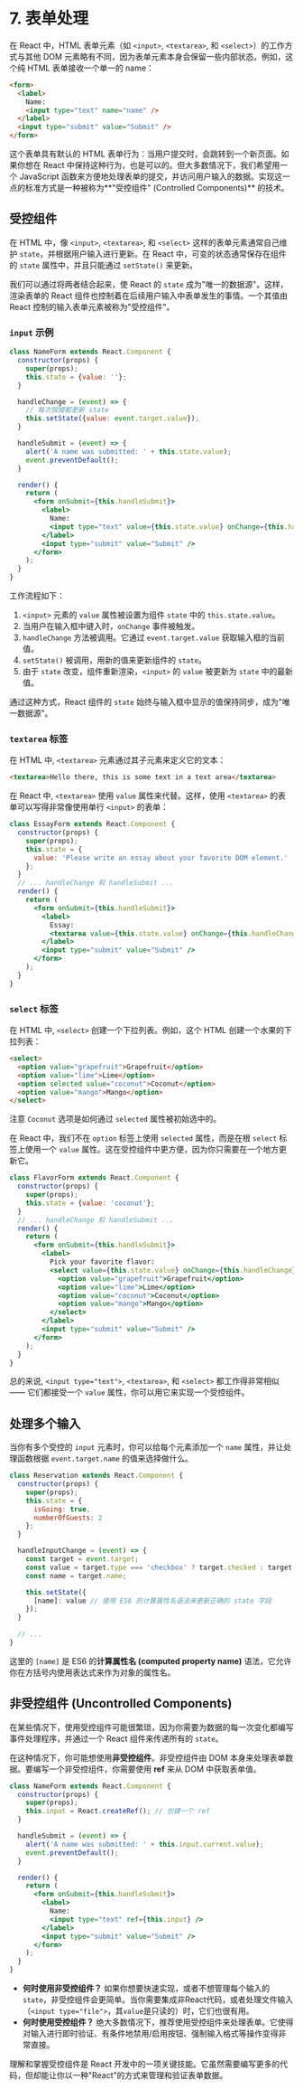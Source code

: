 # 7. 表单处理

在 React 中，HTML 表单元素（如 `<input>`, `<textarea>`, 和 `<select>`）的工作方式与其他 DOM 元素略有不同，因为表单元素本身会保留一些内部状态。例如，这个纯 HTML 表单接收一个单一的 name：
```html
<form>
  <label>
    Name:
    <input type="text" name="name" />
  </label>
  <input type="submit" value="Submit" />
</form>
```
这个表单具有默认的 HTML 表单行为：当用户提交时，会跳转到一个新页面。如果你想在 React 中保持这种行为，也是可以的。但大多数情况下，我们希望用一个 JavaScript 函数来方便地处理表单的提交，并访问用户输入的数据。实现这一点的标准方式是一种被称为**"受控组件" (Controlled Components)** 的技术。

## 受控组件

在 HTML 中，像 `<input>`, `<textarea>`, 和 `<select>` 这样的表单元素通常自己维护 `state`，并根据用户输入进行更新。在 React 中，可变的状态通常保存在组件的 `state` 属性中，并且只能通过 `setState()` 来更新。

我们可以通过将两者结合起来，使 React 的 `state` 成为"唯一的数据源"。这样，渲染表单的 React 组件也控制着在后续用户输入中表单发生的事情。一个其值由 React 控制的输入表单元素被称为"受控组件"。

### `input` 示例

```jsx
class NameForm extends React.Component {
  constructor(props) {
    super(props);
    this.state = {value: ''};
  }

  handleChange = (event) => {
    // 每次按键都更新 state
    this.setState({value: event.target.value});
  }

  handleSubmit = (event) => {
    alert('A name was submitted: ' + this.state.value);
    event.preventDefault();
  }

  render() {
    return (
      <form onSubmit={this.handleSubmit}>
        <label>
          Name:
          <input type="text" value={this.state.value} onChange={this.handleChange} />
        </label>
        <input type="submit" value="Submit" />
      </form>
    );
  }
}
```

工作流程如下：
1.  `<input>` 元素的 `value` 属性被设置为组件 `state` 中的 `this.state.value`。
2.  当用户在输入框中键入时，`onChange` 事件被触发。
3.  `handleChange` 方法被调用。它通过 `event.target.value` 获取输入框的当前值。
4.  `setState()` 被调用，用新的值来更新组件的 `state`。
5.  由于 `state` 改变，组件重新渲染，`<input>` 的 `value` 被更新为 `state` 中的最新值。

通过这种方式，React 组件的 `state` 始终与输入框中显示的值保持同步，成为"唯一数据源"。

### `textarea` 标签

在 HTML 中, `<textarea>` 元素通过其子元素来定义它的文本：
```html
<textarea>Hello there, this is some text in a text area</textarea>
```
在 React 中, `<textarea>` 使用 `value` 属性来代替。这样，使用 `<textarea>` 的表单可以写得非常像使用单行 `<input>` 的表单：

```jsx
class EssayForm extends React.Component {
  constructor(props) {
    super(props);
    this.state = {
      value: 'Please write an essay about your favorite DOM element.'
    };
  }
  // ... handleChange 和 handleSubmit ...
  render() {
    return (
      <form onSubmit={this.handleSubmit}>
        <label>
          Essay:
          <textarea value={this.state.value} onChange={this.handleChange} />
        </label>
        <input type="submit" value="Submit" />
      </form>
    );
  }
}
```

### `select` 标签

在 HTML 中, `<select>` 创建一个下拉列表。例如，这个 HTML 创建一个水果的下拉列表：
```html
<select>
  <option value="grapefruit">Grapefruit</option>
  <option value="lime">Lime</option>
  <option selected value="coconut">Coconut</option>
  <option value="mango">Mango</option>
</select>
```
注意 `Coconut` 选项是如何通过 `selected` 属性被初始选中的。

在 React 中，我们不在 `option` 标签上使用 `selected` 属性，而是在根 `select` 标签上使用一个 `value` 属性。这在受控组件中更方便，因为你只需要在一个地方更新它。

```jsx
class FlavorForm extends React.Component {
  constructor(props) {
    super(props);
    this.state = {value: 'coconut'};
  }
  // ... handleChange 和 handleSubmit ...
  render() {
    return (
      <form onSubmit={this.handleSubmit}>
        <label>
          Pick your favorite flavor:
          <select value={this.state.value} onChange={this.handleChange}>
            <option value="grapefruit">Grapefruit</option>
            <option value="lime">Lime</option>
            <option value="coconut">Coconut</option>
            <option value="mango">Mango</option>
          </select>
        </label>
        <input type="submit" value="Submit" />
      </form>
    );
  }
}
```
总的来说, `<input type="text">`, `<textarea>`, 和 `<select>` 都工作得非常相似 —— 它们都接受一个 `value` 属性，你可以用它来实现一个受控组件。

## 处理多个输入

当你有多个受控的 `input` 元素时，你可以给每个元素添加一个 `name` 属性，并让处理函数根据 `event.target.name` 的值来选择做什么。

```jsx
class Reservation extends React.Component {
  constructor(props) {
    super(props);
    this.state = {
      isGoing: true,
      numberOfGuests: 2
    };
  }

  handleInputChange = (event) => {
    const target = event.target;
    const value = target.type === 'checkbox' ? target.checked : target.value;
    const name = target.name;

    this.setState({
      [name]: value // 使用 ES6 的计算属性名语法来更新正确的 state 字段
    });
  }
  
  // ...
}
```
这里的 `[name]` 是 ES6 的**计算属性名 (computed property name)** 语法，它允许你在方括号内使用表达式来作为对象的属性名。

## 非受控组件 (Uncontrolled Components)

在某些情况下，使用受控组件可能很繁琐，因为你需要为数据的每一次变化都编写事件处理程序，并通过一个 React 组件来传递所有的 `state`。

在这种情况下，你可能想使用**非受控组件**。非受控组件由 DOM 本身来处理表单数据。要编写一个非受控组件，你需要使用 **ref** 来从 DOM 中获取表单值。

```jsx
class NameForm extends React.Component {
  constructor(props) {
    super(props);
    this.input = React.createRef(); // 创建一个 ref
  }

  handleSubmit = (event) => {
    alert('A name was submitted: ' + this.input.current.value);
    event.preventDefault();
  }

  render() {
    return (
      <form onSubmit={this.handleSubmit}>
        <label>
          Name:
          <input type="text" ref={this.input} />
        </label>
        <input type="submit" value="Submit" />
      </form>
    );
  }
}
```

- **何时使用非受控组件？** 如果你想要快速实现，或者不想管理每个输入的`state`，非受控组件会更简单。当你需要集成非React代码，或者处理文件输入（`<input type="file">`，其`value`是只读的）时，它们也很有用。
- **何时使用受控组件？** 绝大多数情况下，推荐使用受控组件来处理表单。它使得对输入进行即时验证、有条件地禁用/启用按钮、强制输入格式等操作变得非常直接。

理解和掌握受控组件是 React 开发中的一项关键技能。它虽然需要编写更多的代码，但却能让你以一种"React"的方式来管理和验证表单数据。 